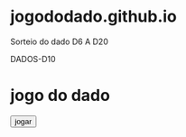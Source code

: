 # jogododado.github.io
Sorteio do dado D6 A D20

<!DOCTYPE html>
<html lang="pt-BR">

<head>
  <meta charset="UTF-8"
  <title> DADOS-D10</title>

</head>
<body>
  <h1>jogo do dado</h1>
  <div>
  
  <span id="imagem1"></span>
  <span id="imagem2"></span>
  <span id="imagem3"></span>
  <span id="imagem4"></span>
  <span id="imagem5"></span>
  <span id="imagem6"></span>
  <span id="demo"></span>
 

  </div>
  
  <button id="jogar" onclick="jogar()">jogar</button>
  
<script src= "dado.js"></script>

</body>

</html>
